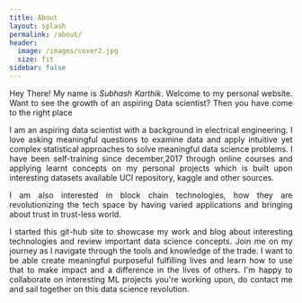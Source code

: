 ```yaml
---
title: About
layout: splash
permalink: /about/
header:
  image: /images/cover2.jpg
  size: fit
sidebar: false
---
```


<style>
body {
text-align: justify}
</style>


Hey There! My name is *Subhash Karthik*. Welcome to my personal website.
Want to see the growth of an aspiring Data scientist? Then you have come to the right place

I am an aspiring data scientist with a background in electrical engineering. I love asking meaningful questions to examine data and apply intuitive yet complex statistical approaches to solve meaningful data science problems. I have been self-training since december,2017 through online courses and applying learnt concepts on my personal projects which is built upon interesting datasets available UCI repository, kaggle and other sources.

I am also interested in block chain technologies, how they are revolutionizing the tech space by having varied applications and bringing about trust in trust-less world.

I started this git-hub site to showcase my work and blog about interesting technologies and review important data science concepts. Join me on my journey as I navigate through the tools and knowledge of the trade. I want to be able create meaningful purposeful fulfilling lives and learn how to use that to make impact and a difference in the lives of others. I'm happy to collaborate on interesting ML projects you're working upon, do contact me and sail together on this data science revolution.
